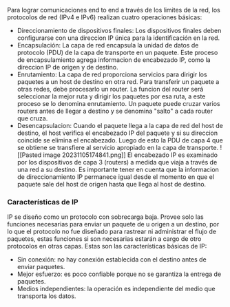 Para lograr comunicaciones end to end a través de los limites de la red, los protocolos de red (IPv4 e IPv6) realizan cuatro operaciones básicas: 
- Direccionamiento de dispositivos finales: Los dispositivos finales deben configurarse con una direccion IP única para la identificación en la red.
- Encapsulación: La capa de red encapsula la unidad de datos de protocolo (PDU) de la capa de transporte en un paquete. Este proceso de encapsulamiento agrega informacion de encabezado IP, como la direccion IP de origen y de destino.
- Enrutamiento: La capa de red proporciona servicios para dirigir los paquetes a un host de destino en otra red. Para transferir un paquete a otras redes, debe procesarlo un router. La funcion del router será seleccionar la mejor ruta y dirigir los paquetes por esa ruta, a este proceso se lo denomina enrutamiento. Un paquete puede cruzar varios routers antes de llegar a destino y se denomina "salto" a cada router que cruza.
- Desencapsulacion: Cuando el paquete llega a la capa de red del host de destino, el host verifica el encabezado IP del paquete y si su direccion coincide se elimina el encabezado. Luego de esto la PDU de capa 4 que se obtiene se transfiere al servicio apropiado en la capa de transporte.
![[Pasted image 20231105174841.png]]
El encabezado IP es examinado por los dispositivos de capa 3 (routers) a medida que viaja a través de una red a su destino. Es importante tener en cuenta que la informacion de direccionamiento IP permanece igual desde el momento en que el paquete sale del host de origen hasta que llega al host de destino.

### Características de IP
IP se diseño como un protocolo con sobrecarga baja. Provee solo las funciones necesarias para enviar un paquete de u origen a un destino, por lo que el protocolo no fue diseñado para rastrear ni administrar el flujo de paquetes, estas funciones si son necesarias estarán  a cargo de otro protocolos en otras capas.
Estas son las características básicas de IP:
- Sin conexión: no hay conexión establecida con el destino antes de enviar paquetes.
- Mejor esfuerzo: es poco confiable porque no se garantiza la entrega de paquetes.
- Medios independientes: la operación es independiente del medio que transporta los datos.

